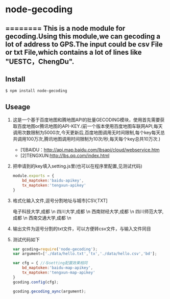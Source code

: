 # node-gecoding
========
This is a node module for gecoding.Using this module,we can gecoding a lot of address to GPS.The input could be csv File or txt File,which contains a lot of lines like "UESTC，ChengDu".
--------
  
## Install
```bash
$ npm install node-gecoding
```
## Useage

1. 这是一个基于百度地图和腾地图API的批量GECODING模块，使用首先需要获取百度地图or腾讯地图的API-KEY.(前一个版本使用百度地图车联网API,每天调用次数限制为5000次,今天更新后,百度地图调用无时间限制,每个key每天总共调用100万次,腾讯地图调用时间限制为10次/秒,每天每个key总共10万次.)

  	- [1]BAIDU：http://api.map.baidu.com/lbsapi/cloud/webservice.htm<br>
  	- [2]TENGXUN:http://lbs.qq.com/index.html<br>

2. 把申请到的key填入setting.js里(也可以在程序里配置,见测试代码)
  
  	```js
  	module.exports = {
	  	bd_maptoken:'baidu-apikey',
	  	tx_maptoken:'tengxun-apikey'
  	}
  	
  	```
  
3. 格式化输入文件,逗号分割地址与城市[CSV,TXT]

    电子科技大学,成都 \n
    四川大学,成都 \n
    西南财经大学,成都 \n
    四川师范大学,成都 \n
    西南交通大学,成都 \n

4. 输出文件为逗号分割的txt文件，可以方便转csv文件，与输入文件同目
5. 测试代码如下
	```js
	var gcoding=require('node-gecoding');
	var argument=['./data/hello.txt','tx','./data/hello.csv','bd'];
	
	var cfg = {	//与setting配置效果相同
		bd_maptoken:'baidu-map-apikey',
		tx_maptoken:'tengxun-map-apikey'
	}
	gcoding.config(cfg);
	
	gcoding.gecoding_aync(argument);

	```
